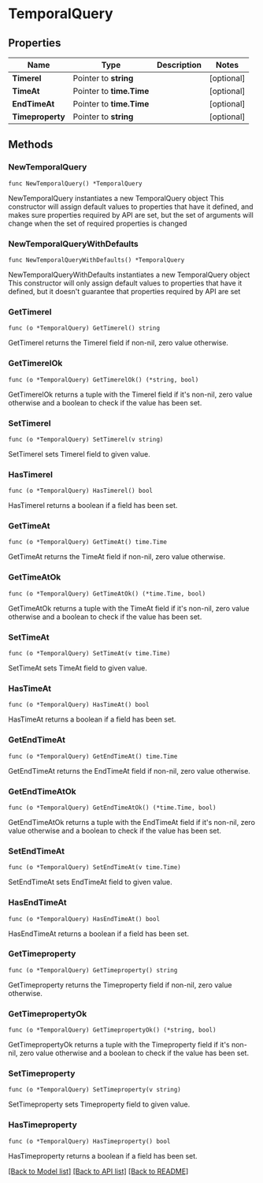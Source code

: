 # TemporalQuery

## Properties

Name | Type | Description | Notes
------------ | ------------- | ------------- | -------------
**Timerel** | Pointer to **string** |  | [optional] 
**TimeAt** | Pointer to **time.Time** |  | [optional] 
**EndTimeAt** | Pointer to **time.Time** |  | [optional] 
**Timeproperty** | Pointer to **string** |  | [optional] 

## Methods

### NewTemporalQuery

`func NewTemporalQuery() *TemporalQuery`

NewTemporalQuery instantiates a new TemporalQuery object
This constructor will assign default values to properties that have it defined,
and makes sure properties required by API are set, but the set of arguments
will change when the set of required properties is changed

### NewTemporalQueryWithDefaults

`func NewTemporalQueryWithDefaults() *TemporalQuery`

NewTemporalQueryWithDefaults instantiates a new TemporalQuery object
This constructor will only assign default values to properties that have it defined,
but it doesn't guarantee that properties required by API are set

### GetTimerel

`func (o *TemporalQuery) GetTimerel() string`

GetTimerel returns the Timerel field if non-nil, zero value otherwise.

### GetTimerelOk

`func (o *TemporalQuery) GetTimerelOk() (*string, bool)`

GetTimerelOk returns a tuple with the Timerel field if it's non-nil, zero value otherwise
and a boolean to check if the value has been set.

### SetTimerel

`func (o *TemporalQuery) SetTimerel(v string)`

SetTimerel sets Timerel field to given value.

### HasTimerel

`func (o *TemporalQuery) HasTimerel() bool`

HasTimerel returns a boolean if a field has been set.

### GetTimeAt

`func (o *TemporalQuery) GetTimeAt() time.Time`

GetTimeAt returns the TimeAt field if non-nil, zero value otherwise.

### GetTimeAtOk

`func (o *TemporalQuery) GetTimeAtOk() (*time.Time, bool)`

GetTimeAtOk returns a tuple with the TimeAt field if it's non-nil, zero value otherwise
and a boolean to check if the value has been set.

### SetTimeAt

`func (o *TemporalQuery) SetTimeAt(v time.Time)`

SetTimeAt sets TimeAt field to given value.

### HasTimeAt

`func (o *TemporalQuery) HasTimeAt() bool`

HasTimeAt returns a boolean if a field has been set.

### GetEndTimeAt

`func (o *TemporalQuery) GetEndTimeAt() time.Time`

GetEndTimeAt returns the EndTimeAt field if non-nil, zero value otherwise.

### GetEndTimeAtOk

`func (o *TemporalQuery) GetEndTimeAtOk() (*time.Time, bool)`

GetEndTimeAtOk returns a tuple with the EndTimeAt field if it's non-nil, zero value otherwise
and a boolean to check if the value has been set.

### SetEndTimeAt

`func (o *TemporalQuery) SetEndTimeAt(v time.Time)`

SetEndTimeAt sets EndTimeAt field to given value.

### HasEndTimeAt

`func (o *TemporalQuery) HasEndTimeAt() bool`

HasEndTimeAt returns a boolean if a field has been set.

### GetTimeproperty

`func (o *TemporalQuery) GetTimeproperty() string`

GetTimeproperty returns the Timeproperty field if non-nil, zero value otherwise.

### GetTimepropertyOk

`func (o *TemporalQuery) GetTimepropertyOk() (*string, bool)`

GetTimepropertyOk returns a tuple with the Timeproperty field if it's non-nil, zero value otherwise
and a boolean to check if the value has been set.

### SetTimeproperty

`func (o *TemporalQuery) SetTimeproperty(v string)`

SetTimeproperty sets Timeproperty field to given value.

### HasTimeproperty

`func (o *TemporalQuery) HasTimeproperty() bool`

HasTimeproperty returns a boolean if a field has been set.


[[Back to Model list]](../README.md#documentation-for-models) [[Back to API list]](../README.md#documentation-for-api-endpoints) [[Back to README]](../README.md)


